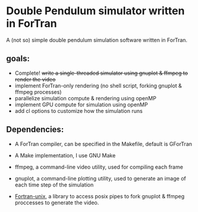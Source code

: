 # Double Pendulum simulator written in ForTran

A (not so) simple double pendulum simulation software written in ForTran.

## goals: 

- Complete! ~~write a single-threaded simulator using gnuplot & ffmpeg to render the video~~
- implement ForTran-only rendering (no shell script, forking gnuplot & ffmpeg processes)
- parallelize simulation compute & rendering using openMP
- implement GPU compute for simulation using openMP
- add cl options to customize how the simulation runs

## Dependencies:

- A ForTran compiler, can be specified in the Makefile, default is GForTran
- A Make implementation, I use GNU Make 
- ffmpeg, a command-line video utility, used for compiling each frame
- gnuplot, a command-line plotting utility, used to generate an image of each time step of the simulation

- [Fortran-unix](https://github.com/interkosmos/fortran-unix), a library to access posix pipes to fork gnuplot & ffmpeg proccesses to generate the video.